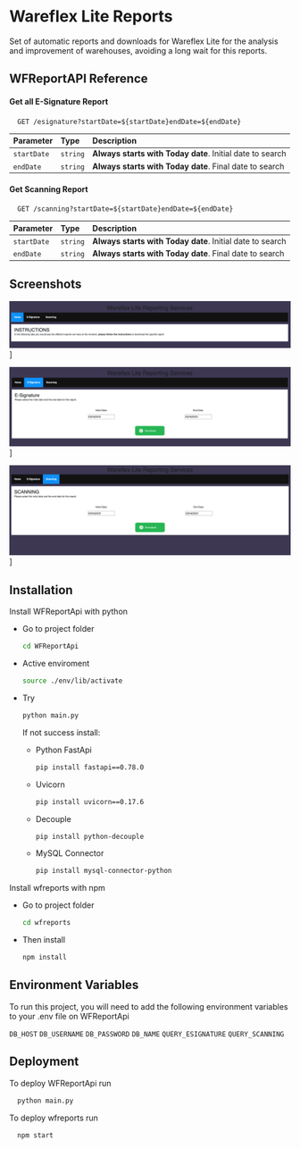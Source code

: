 # Wareflex Lite Reports

Set of automatic reports and downloads for Wareflex Lite for the analysis and improvement of warehouses, avoiding a long wait for this reports.

## WFReportAPI Reference

#### Get all E-Signature Report

```http
  GET /esignature?startDate=${startDate}endDate=${endDate}
```

| Parameter   | Type     | Description                                               |
| :---------- | :------- | :-------------------------------------------------------- |
| `startDate` | `string` | **Always starts with Today date**. Initial date to search |
| `endDate`   | `string` | **Always starts with Today date**. Final date to search   |

#### Get Scanning Report

```http
  GET /scanning?startDate=${startDate}endDate=${endDate}
```

| Parameter   | Type     | Description                                               |
| :---------- | :------- | :-------------------------------------------------------- |
| `startDate` | `string` | **Always starts with Today date**. Initial date to search |
| `endDate`   | `string` | **Always starts with Today date**. Final date to search   |

## Screenshots

![Home Page](wfreports/src/screenshots/home.png "Home Page")]

![E-Signature Page](wfreports/src/screenshots/esignature.png "E-Signature Page")]

![Scanning Page](wfreports/src/screenshots/scanning.png "Scanning Page")]

## Installation

Install WFReportApi with python

- Go to project folder
  ```bash
  cd WFReportApi
  ```
- Active enviroment
  ```bash
  source ./env/lib/activate
  ```
- Try

  ```bash
  python main.py
  ```

  If not success install:

  - Python FastApi
    ```bash
    pip install fastapi==0.78.0
    ```
  - Uvicorn
    ```bash
    pip install uvicorn==0.17.6
    ```
  - Decouple
    ```bash
    pip install python-decouple
    ```
  - MySQL Connector
    ```bash
    pip install mysql-connector-python
    ```

Install wfreports with npm

- Go to project folder
  ```bash
  cd wfreports
  ```
- Then install
  ```bash
  npm install
  ```

## Environment Variables

To run this project, you will need to add the following environment variables to your .env file on WFReportApi

`DB_HOST`
`DB_USERNAME`
`DB_PASSWORD`
`DB_NAME`
`QUERY_ESIGNATURE`
`QUERY_SCANNING`

## Deployment

To deploy WFReportApi run

```bash
  python main.py
```

To deploy wfreports run

```bash
  npm start
```
